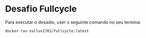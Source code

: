 # Desafio Fullcycle

Para executar o desadio, user o seguinte comando no seu termina:

`docker run zullus1701/fullcycle:latest`
